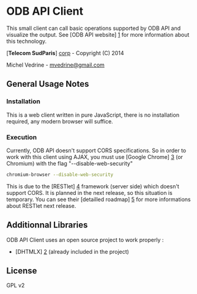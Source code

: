 # ODB API Client
This small client can call basic operations supported by ODB API and visualize the output. See [ODB API website] [1] for more information about this technology.

[**Telecom SudParis**] [corp] - Copyright (C) 2014

Michel Vedrine - <mvedrine@gmail.com>

## General Usage Notes

### Installation
This is a web client written in pure JavaScript, there is no installation required, any modern browser will suffice.

### Execution
Currently, ODB API doesn't support CORS specifications. So in order to work with this client using AJAX, you must use [Google Chrome] [3] (or Chromium) with the flag "--disable-web-security"

```sh
chromium-browser --disable-web-security
```
This is due to the [RESTlet] [4] framework (server side) which doesn't support CORS. It is planned in the next release, so this situation is temporary. You can see their [detailled roadmap] [5] for more informations about RESTlet next release.

## Additionnal Libraries
ODB API Client uses an open source project to work properly :
- [DHTMLX] [2] (already included in the project)

## License
GPL v2


[1]:http://www-inf.int-evry.fr/~sellam_r/Tools/ODBAPI/index.html
[2]:http://dhtmlx.com/
[3]:http://www.google.com/intl/fr_fr/chrome/browser/
[4]:http://restlet.com/
[5]:https://github.com/restlet/restlet-framework-java/wiki/Road-map-of-version-2.3

[corp]:http://www.telecom-sudparis.eu/fr_accueil.html
